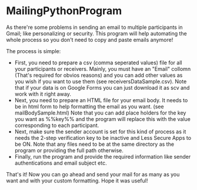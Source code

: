 # MailingPythonProgram

As there're some problems in sending an email to multiple participants in Gmail; like personalizing or security.
This program will help automating the whole process so you don't need to copy and paste emails anymore!

The process is simple:
- First, you need to prepare a csv (comma seperated values) file for all your participants or receivers. Mainly, you must have an "Email" collomn (That's required for obvios reasons) and you can add other values as you wish if you want to use them (see receiversDataSample.csv).
  Note that if your data is on Google Forms you can just download it as scv and work with it right away.
- Next, you need to prepare an HTML file for your email body. It needs to be in html form to help formatting the email as you want. (see mailBodySample.html) 
  Note that you can add place holders for the key you want as %%key%% and the program will replace this with the value corresponding to each participant.
- Next, make sure the sender account is set for this kind of process as it needs the 2-step verification key to be inactive and Less Secure Apps to be ON. 
  Note that any files need to be at the same directory as the program or providing the full path otherwise.
- Finally, run the program and provide the required information like sender authentications and email subject etc.

That's it! Now you can go ahead and send your mail for as many as you want and with your custom formatting.
Hope it was useful!
